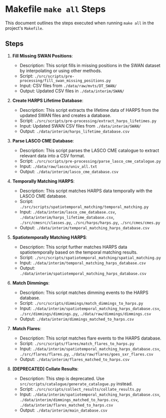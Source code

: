 # Makefile `make all` Steps

This document outlines the steps executed when running `make all` in the project's `Makefile`.

## Steps

1. **Fill Missing SWAN Positions**:
   - Description: This script fills in missing positions in the SWAN dataset by interpolating or using other methods.
   - Script: `./src/scripts/pre-processing/fill_swan_missing_positions.py`
   - Input: CSV files from `./data/raw/mvts/DT_SWAN/`
   - Output: Updated CSV files in `./data/interim/SWAN/`

2. **Create HARPS Lifetime Database**:
   - Description: This script extracts the lifetime data of HARPS from the updated SWAN files and creates a database.
   - Script: `./src/scripts/pre-processing/extract_harps_lifetimes.py`
   - Input: Updated SWAN CSV files from `./data/interim/SWAN/`
   - Output: `./data/interim/harps_lifetime_database.csv`

3. **Parse LASCO CME Database**:
   - Description: This script parses the LASCO CME catalogue to extract relevant data into a CSV format.
   - Script: `./src/scripts/pre-processing/parse_lasco_cme_catalogue.py`
   - Input: `./data/raw/lasco/univ_all.txt`
   - Output: `./data/interim/lasco_cme_database.csv`

4. **Temporally Matching HARPS**:
   - Description: This script matches HARPS data temporally with the LASCO CME database.
   - Script: `./src/scripts/spatiotemporal_matching/temporal_matching.py`
   - Input: `./data/interim/lasco_cme_database.csv`, `./data/interim/harps_lifetime_database.csv`, `./src/cmesrc/classes.py`, `./src/harps/harps.py`, `./src/cmes/cmes.py`
   - Output: `./data/interim/temporal_matching_harps_database.csv`

5. **Spatiotemporally Matching HARPS**:
   - Description: This script further matches HARPS data spatiotemporally based on the temporal matching results.
   - Script: `./src/scripts/spatiotemporal_matching/spatial_matching.py`
   - Input: `./data/interim/temporal_matching_harps_database.csv`
   - Output: `./data/interim/spatiotemporal_matching_harps_database.csv`

6. **Match Dimmings**:
   - Description: This script matches dimming events to the HARPS database.
   - Script: `./src/scripts/dimmings/match_dimmings_to_harps.py`
   - Input: `./data/interim/spatiotemporal_matching_harps_database.csv`, `./src/dimmings/dimmings.py`, `./data/raw/dimmings/dimmings.csv`
   - Output: `./data/interim/dimmings_matched_to_harps.csv`

7. **Match Flares**:
   - Description: This script matches flare events to the HARPS database.
   - Script: `./src/scripts/flares/match_flares_to_harps.py`
   - Input: `./data/interim/spatiotemporal_matching_harps_database.csv`, `./src/flares/flares.py`, `./data/raw/flares/goes_sxr_flares.csv`
   - Output: `./data/interim/flares_matched_to_harps.csv`

8. **[DEPRECATED] Collate Results**:
   - Description: This step is deprecated. Use `src/scripts/catalogue/generate_catalogue.py` instead.
   - Script: `./src/scripts/collect_results/collate_results.py`
   - Input: `./data/interim/spatiotemporal_matching_harps_database.csv`, `./data/interim/dimmings_matched_to_harps.csv`, `./data/interim/flares_matched_to_harps.csv`
   - Output: `./data/interim/main_database.csv`
